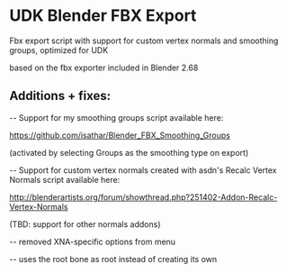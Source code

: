 UDK Blender FBX Export
======================

Fbx export script with support for custom vertex normals and smoothing groups, optimized for UDK

based on the fbx exporter included in Blender 2.68


Additions + fixes:
------------------

-- Support for my smoothing groups script available here:

https://github.com/isathar/Blender_FBX_Smoothing_Groups

(activated by selecting Groups as the smoothing type on export)

-- Support for custom vertex normals created with asdn's Recalc Vertex Normals script available here:

http://blenderartists.org/forum/showthread.php?251402-Addon-Recalc-Vertex-Normals

(TBD: support for other normals addons)

-- removed XNA-specific options from menu

-- uses the root bone as root instead of creating its own
